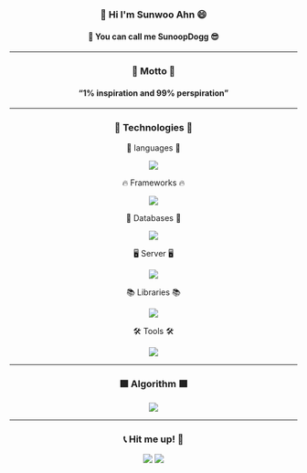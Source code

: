 <h3 align="center">
    👋 Hi I'm Sunwoo Ahn 😄
</h3>
<h4 align="center">
    🤟 You can call me SunoopDogg 😎
</h4>

---

<h3 align="center">
    👊 Motto 👊
</h3>
<h4 align="center">
    “1% inspiration and 99% perspiration”
</h4>

---

<h3 align="center">
    💪 Technologies 🧐
</h3>

<div align="center">
    <p>💬 languages 💬<p>
    <img src="https://skillicons.dev/icons?i=py,cpp,js,ts,dart" />
</div>

<div align="center">
    <p>🔥 Frameworks 🔥</p>
    <img src="https://skillicons.dev/icons?i=ros,nestjs,nextjs,flutter" />
</div>

<div align="center">
    <p>💾 Databases 💾</p>
    <img src="https://skillicons.dev/icons?i=mysql,redis,mongodb,postgres,firebase" />
</div>

<div align="center">
    <p>🖥️ Server 🖥️</p>
    <img src="https://skillicons.dev/icons?i=docker,ubuntu,linux,nginx,aws" />
</div>

<div align="center">
    <p>📚 Libraries 📚</p>
    <img src="https://skillicons.dev/icons?i=opencv,tensorflow,selenium,prisma,react,tailwind,styledcomponents" />
</div>

<div align="center">
    <p>🛠 Tools 🛠</p>
    <img src="https://skillicons.dev/icons?i=vscode,github,git,yarn,postman" />
</div>
  
---
  
<h3 align="center">
    🟩 Algorithm 🟩
</h3>

<div align="center">
    <img src="http://mazassumnida.wtf/api/v2/generate_badge?boj=sunoo0210"/>
</div>

---

<h3 align="center">
    📞 Hit me up! 📧
</h3>

<div align="center">

[<img src="https://skillicons.dev/icons?i=gmail" />](aswoo55555@gmail.com)
[<img src="https://skillicons.dev/icons?i=instagram" />](https://www.instagram.com/sun00pdogg/)

</div>
